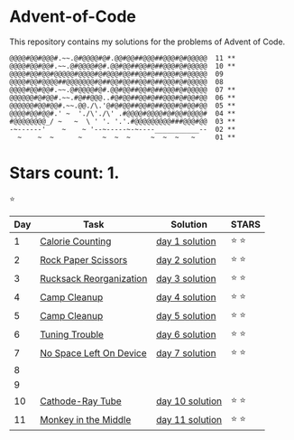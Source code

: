 # Advent-of-Code
This repository contains my solutions for the problems of Advent of Code.

```
@@@@#@@#@@@#.~~.@#@@@@#@#.@@#@@##@@@##@@@#@#@@@@@  11 **
@@@@#@@#@@#.~~.@#@@@@#@#.@@#@@##@@#@##@@@#@#@@@@@  10 **
@@@@#@@#@@#@@@@@#@@@@#@#@@@#@@##@@#@##@@@#@#@@@@@  09 
@@@@#@@#@@@@##@@@@@@@#@##@@#@@##@@#@##@@@#@#@@@@@  08 
@@@@#@@#@@#.~~.@#@@@@#@#.@@#@@##@@#@##@@@#@#@@@@@  07 **
@@@@@@#@#@@#.~~.#@##@@@..#@#@@##@@#@##@@@#@#@@#@@  06 **
@@@@@@#@@#@@#.~~.@@./\.'@#@#@@##@@#@##@@@#@#@@#@@  05 **
@@@@#@@#@@#.' ~  './\'./\' .#@@@@#@@@@#@#@@#@@@@#  04 **
#@@@@@@@@_/ ~   ~  \ ' '. '.'.#@@@@@@@@@###@@@#@@  03 **
-~------'    ~    ~ '--~-----~-~----___________--  02 **
  ~    ~  ~      ~     ~  ~  ~     ~  ~  ~   ~     01 **

```

# Stars count: 1.
:star:

Day | Task | Solution | STARS |
------------ | ------------ | ------------- | ------------- |
1 |[Calorie Counting](./day-01) |[day 1 solution](./day-01/Program.cs) | :star: :star: |
2 |[Rock Paper Scissors](./day-02) |[day 2 solution](./day-02/Program.cs) | :star: :star: |
3 |[Rucksack Reorganization](./day-03) |[day 3 solution](./day-03/Program.cs) | :star: :star: |
4 |[Camp Cleanup](./day-04) |[day 4 solution](./day-04/Program.cs) | :star: :star: |
5 |[Camp Cleanup](./day-05) |[day 5 solution](./day-05/Program.cs) | :star: :star: |
6 |[Tuning Trouble](./day-06) |[day 6 solution](./day-06/Program.cs) | :star: :star: |
7 |[No Space Left On Device](./day-07) |[day 7 solution](./day-07/Program.cs) | :star: :star: |
8 | | | |
9 | | | |
10 |[Cathode-Ray Tube](./day-10) |[day 10 solution](./day-10/Program.cs) | :star: :star: |
11 |[Monkey in the Middle](./day-11) |[day 11 solution](./day-11/Program.cs) | :star: :star: |